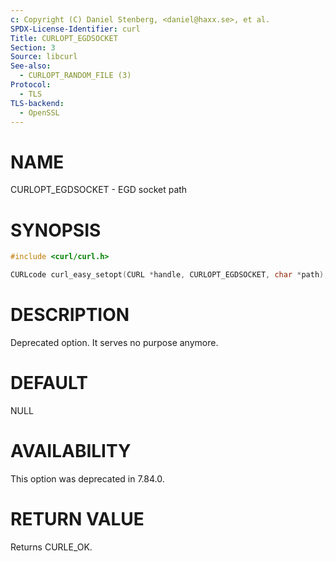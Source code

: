 ```yaml
---
c: Copyright (C) Daniel Stenberg, <daniel@haxx.se>, et al.
SPDX-License-Identifier: curl
Title: CURLOPT_EGDSOCKET
Section: 3
Source: libcurl
See-also:
  - CURLOPT_RANDOM_FILE (3)
Protocol:
  - TLS
TLS-backend:
  - OpenSSL
---
```


# NAME

CURLOPT_EGDSOCKET - EGD socket path

# SYNOPSIS

~~~c
#include <curl/curl.h>

CURLcode curl_easy_setopt(CURL *handle, CURLOPT_EGDSOCKET, char *path);
~~~

# DESCRIPTION

Deprecated option. It serves no purpose anymore.

# DEFAULT

NULL

# AVAILABILITY

This option was deprecated in 7.84.0.

# RETURN VALUE

Returns CURLE_OK.
